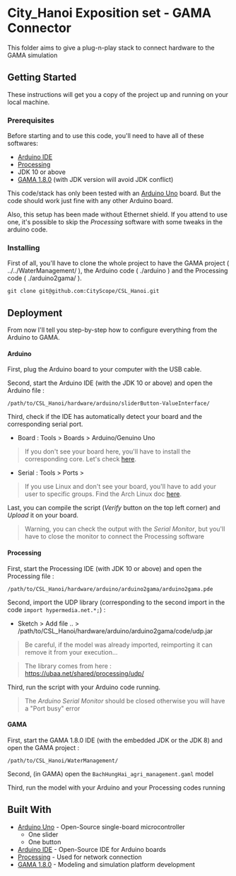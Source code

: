 # City_Hanoi Exposition set - GAMA Connector

This folder aims to give a plug-n-play stack to connect hardware to the GAMA simulation

## Getting Started

These instructions will get you a copy of the project up and running on your local machine.

### Prerequisites

Before starting and to use this code, you'll need to have all of these softwares:

* [Arduino IDE](https://www.arduino.cc/en/Main/Software)
* [Processing](https://processing.org/download/)
* JDK 10 or above
* [GAMA 1.8.0](https://gama-platform.github.io/download) (with JDK version will avoid JDK conflict)

This code/stack has only been tested with an [Arduino Uno](https://www.arduino.cc/en/Guide/ArduinoUno) board. But the code should work just fine with any other Arduino board.

Also, this setup has been made without Ethernet shield. If you attend to use one, it's possible to skip the _Processing_ software with some tweaks in the arduino code.


### Installing

First of all, you'll have to clone the whole project to have the GAMA project ( ../../WaterManagement/ ), the Arduino code ( ./arduino ) and the Processing code ( ./arduino2gama/ ).

```
git clone git@github.com:CityScope/CSL_Hanoi.git
```

## Deployment

From now I'll tell you step-by-step how to configure everything from the Arduino to GAMA.

#### Arduino

First, plug the Arduino board to your computer with the USB cable.

Second, start the Arduino IDE (with the JDK 10 or above) and open the Arduino file :

```
/path/to/CSL_Hanoi/hardware/arduino/sliderButton-ValueInterface/ 
```

Third, check if the IDE has automatically detect your board and the corresponding serial port.

* Board : Tools > Boards > Arduino/Genuino Uno

> If you don't see your board here, you'll have to install the corresponding core. Let's check [here](https://www.arduino.cc/en/Guide/Cores).

* Serial : Tools > Ports > <yourArduinoBoard>

> If you use Linux and don't see your board, you'll have to add your user to specific groups. Find the Arch Linux doc [here](https://wiki.archlinux.org/index.php/Arduino).

Last, you can compile the script (_Verify_ button on the top left corner) and _Upload_ it on your board.

> Warning, you can check the output with the _Serial Monitor_, but you'll have to close the monitor to connect the Processing software

#### Processing

First, start the Processing IDE (with JDK 10 or above) and open the Processing file :

```
/path/to/CSL_Hanoi/hardware/arduino/arduino2gama/arduino2gama.pde
```

Second, import the UDP library (corresponding to the second import in the code `import hypermedia.net.*;`) :

* Sketch > Add file .. > /path/to/CSL_Hanoi/hardware/arduino/arduino2gama/code/udp.jar

> Be careful, if the model was already imported, reimporting it can remove it from your execution...

> The library comes from here : https://ubaa.net/shared/processing/udp/

Third, run the script with your Arduino code running.

> The _Arduino Serial Monitor_ should be closed otherwise you will have a "Port busy" error

#### GAMA

First, start the GAMA 1.8.0 IDE (with the embedded JDK or the JDK 8) and open the GAMA project :

```
/path/to/CSL_Hanoi/WaterManagement/
```

Second, (in GAMA) open the `BachHungHai_agri_management.gaml` model

Third, run the model with your Arduino and your Processing codes running

## Built With

* [Arduino Uno](https://www.arduino.cc/en/Guide/ArduinoUno) - Open-Source single-board microcontroller
  * One slider
  * One button
* [Arduino IDE](https://www.arduino.cc/en/Main/Software) - Open-Source IDE for Arduino boards
* [Processing](https://processing.org/) - Used for network connection
* [GAMA 1.8.0](https://github.com/gama-platform/gama) - Modeling and simulation platform development

<!-- 
## Authors

See also the list of [contributors](https://github.com/CityScope/CSL_Hanoi/contributors) who participated in this project.

## License

This project is licensed under the MIT License - see the [LICENSE.md](LICENSE.md) file for details

## Acknowledgments

* Hat tip to anyone whose code was used
* Inspiration
* etc

-->
